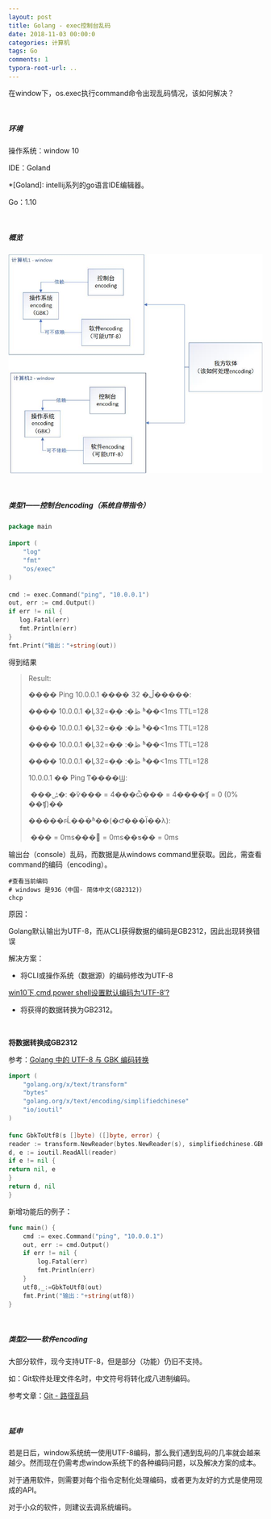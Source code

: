 ```yaml
---
layout: post
title: Golang - exec控制台乱码
date: 2018-11-03 00:00:0
categories: 计算机
tags: Go
comments: 1
typora-root-url: ..
---
```








在window下，os.exec执行command命令出现乱码情况，该如何解决？

<br>

##### 环境

操作系统：window 10

IDE：Goland		

*[Goland]: intellij系列的go语言IDE编辑器。

Go：1.10

<br>

##### 概览

![1541584784598](/assets/blog_res/1541584784598.png)

<br>

##### 类型1——控制台encoding（系统自带指令）

```go
package main

import (
	"log"
	"fmt"
	"os/exec"
)

cmd := exec.Command("ping", "10.0.0.1")
out, err := cmd.Output()
if err != nil {
   log.Fatal(err)
   fmt.Println(err)
}
fmt.Print("输出："+string(out))
```

得到结果

> Result: 
>
> ���� Ping 10.0.0.1 ���� 32 �ֽڵ�����:
>
> ���� 10.0.0.1 �Ļظ�: �ֽ�=32 ʱ��<1ms TTL=128
>
> ���� 10.0.0.1 �Ļظ�: �ֽ�=32 ʱ��<1ms TTL=128
>
> ���� 10.0.0.1 �Ļظ�: �ֽ�=32 ʱ��<1ms TTL=128
>
> ���� 10.0.0.1 �Ļظ�: �ֽ�=32 ʱ��<1ms TTL=128
>
> 10.0.0.1 �� Ping ͳ����Ϣ:
>
> ​    ���ݰ�: �ѷ��� = 4���ѽ��� = 4����ʧ = 0 (0% ��ʧ)��
>
> �����г̵Ĺ���ʱ��(�Ժ���Ϊ��λ):
>
> ​    ��� = 0ms��� = 0ms��ƽ�� = 0ms

输出台（console）乱码，而数据是从windows command里获取。因此，需查看command的编码（encoding）。

```shell
#查看当前编码
# windows 是936（中国- 简体中文(GB2312)）
chcp
```

原因：

Golang默认输出为UTF-8，而从CLI获得数据的编码是GB2312，因此出现转换错误

解决方案：

- 将CLI或操作系统（数据源）的编码修改为UTF-8

[win10下,cmd,power shell设置默认编码为‘UTF-8’? ](https://www.zhihu.com/question/54724102/answer/380875686)

- 将获得的数据转换为GB2312。

<br>

**将数据转换成GB2312**

参考：[Golang 中的 UTF-8 与 GBK 编码转换](http://mengqi.info/html/2015/201507071345-using-golang-to-convert-text-between-gbk-and-utf-8.html)

```go
import (
	"golang.org/x/text/transform"
	"bytes"
	"golang.org/x/text/encoding/simplifiedchinese"
	"io/ioutil"
)

func GbkToUtf8(s []byte) ([]byte, error) {
reader := transform.NewReader(bytes.NewReader(s), simplifiedchinese.GBK.NewDecoder())
d, e := ioutil.ReadAll(reader)
if e != nil {
return nil, e
}
return d, nil
}
```

 新增功能后的例子：

```go
func main() {
	cmd := exec.Command("ping", "10.0.0.1")
	out, err := cmd.Output()
	if err != nil {
		log.Fatal(err)
		fmt.Println(err)
	}
	utf8,_:=GbkToUtf8(out)
	fmt.Print("输出："+string(utf8))
}
```

<br>

##### 类型2——软件encoding

大部分软件，现今支持UTF-8，但是部分（功能）仍旧不支持。

如：Git软件处理文件名时，中文符号将转化成八进制编码。

参考文章：[Git - 路径乱码](/Git-路径乱码)

<br>

##### 延申

若是日后，window系统统一使用UTF-8编码，那么我们遇到乱码的几率就会越来越少。然而现在仍需考虑window系统下的各种编码问题，以及解决方案的成本。

对于通用软件，则需要对每个指令定制化处理编码，或者更为友好的方式是使用现成的API。

对于小众的软件，则建议去调系统编码。

